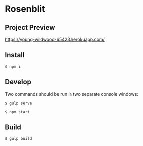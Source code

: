 
# Rosenblit

## Project Preview

https://young-wildwood-65423.herokuapp.com/

## Install

```
$ npm i
```

## Develop

Two commands should be run in two separate console windows:

```
$ gulp serve
```

```
$ npm start
```

## Build

```
$ gulp build
```
